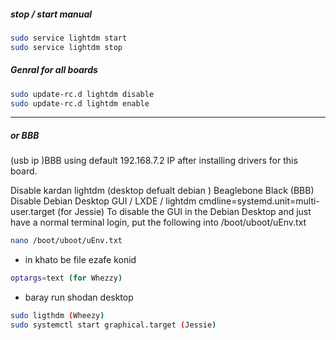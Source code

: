 ##### stop / start manual 
```bash
sudo service lightdm start
sudo service lightdm stop
```
  
##### Genral for all boards 
```bash
sudo update-rc.d lightdm disable
sudo update-rc.d lightdm enable
```
___
##### or BBB
(usb ip )BBB using default 192.168.7.2 IP after installing drivers for this board. 

Disable kardan lightdm (desktop defualt debian )
Beaglebone Black (BBB) Disable Debian Desktop GUI / LXDE / lightdm cmdline=systemd.unit=multi-user.target (for Jessie)
To disable the GUI in the Debian Desktop and just have a normal terminal login, put the following into /boot/uboot/uEnv.txt 
```bash
nano /boot/uboot/uEnv.txt
```
+ in khato be file ezafe konid
```bash
optargs=text (for Whezzy) 
```

+ baray run shodan desktop
```bash
sudo ligthdm (Wheezy)
sudo systemctl start graphical.target (Jessie)
```
